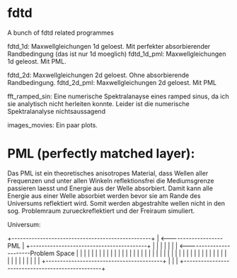 # fdtd
A bunch of fdtd related programmes

fdtd_1d: Maxwellgleichungen 1d geloest. Mit perfekter absorbierender Randbedingung (das ist nur 1d moeglich)
fdtd_1d_pml: Maxwellgleichungen 1d geleost. Mit PML.

fdtd_2d: Maxwellgleichungen 2d geloest. Ohne absorbierende Randbedingung.
fdtd_2d_pml: Maxwellgleichungen 2d geloest. Mit PML

fft_ramped_sin: Eine numerische Spektralanayse eines ramped sinus, da ich sie analytisch nicht herleiten konnte.
		Leider ist die numerische Spektralanalyse nichtsaussagend

images_movies: Ein paar plots.


# PML (perfectly matched layer):
Das PML ist ein theoretisches anisotropes Material, dass Wellen aller Frequenzen und unter allen Winkeln reflektionsfrei
die Mediumsgrenze passieren laesst und Energie aus der Welle absorbiert.
Damit kann alle Energie aus einer Welle absorbiet werden bevor sie am Rande des Universums reflektiert wird.
Somit werden abgestrahlte wellen nicht in den sog. Problemraum zurueckreflektiert und der Freiraum simuliert.

Universum:

+-------------------------------------------------+
|                                               <-------------------PML
|   +-----------------------------------------+   |
|   |                                         |   |
|   |                                       <-----------------------Problem Space
|   |                                         |   |
|   |                                         |   |
|   |                                         |   |
|   |                                         |   |
|   |                                         |   |
|   |                                         |   |
|   |                                         |   |
|   |                                         |   |
|   |                                         |   |
|   |                                         |   |
|   |                                         |   |
|   |                                         |   |
|   +-----------------------------------------+   |
|                                                 |
+-------------------------------------------------+
